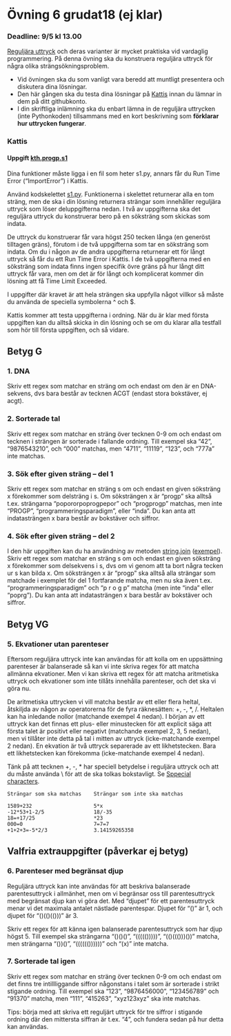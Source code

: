 # Övning 6 grudat18 (ej klar)
### Deadline: 9/5 kl 13.00

[Reguljära uttryck](http://yourbasic.org/golang/regexp-cheat-sheet/)
och deras varianter är mycket praktiska vid vardaglig programmering. På denna övning
ska du konstruera reguljära uttryck för några olika strängsökningsproblem.

- Vid övningen ska du som vanligt vara beredd att muntligt presentera och diskutera dina lösningar.
- Den här gången ska du testa dina lösningar på [Kattis](https://kth.kattis.com/help)
  innan du lämnar in dem på ditt githubkonto.
- I din skriftliga inlämning ska du enbart lämna in de reguljära uttrycken (inte Pythonkoden)
  tillsammans med en kort beskrivning som **förklarar hur uttrycken fungerar**.

### Kattis

#### Uppgift [kth.progp.s1](https://kth.kattis.com/problems/kth.progp.s1)

Dina funktioner måste ligga i en fil som heter s1.py, annars får du Run Time Error (“ImportError”) i Kattis.

Använd kodskelettet [s1.py](s1.py). Funktionerna i skelettet returnerar alla en tom sträng,
men de ska i din lösning returnera strängar som innehåller reguljära uttryck som löser deluppgifterna nedan.
I två av uppgifterna ska det reguljära uttryck du konstruerar bero på en söksträng som skickas som
indata.

De uttryck du konstruerar får vara högst 250 tecken långa (en generöst tilltagen gräns),
förutom i de två uppgifterna som tar en söksträng som indata.
Om du i någon av de andra uppgifterna returnerar ett för långt uttryck så får du ett Run Time Error i Kattis.
I de två uppgifterna med en söksträng som indata finns ingen specifik övre gräns
på hur långt ditt uttryck får vara, men om det är för långt och komplicerat
kommer din lösning att få Time Limit Exceeded.

I uppgifter där kravet är att hela strängen ska uppfylla något villkor så måste du använda
de speciella symbolerna ^ och $.

Kattis kommer att testa uppgifterna i ordning. När du är klar med första uppgiften
kan du alltså skicka in din lösning och se om du klarar alla testfall som hör
till första uppgiften, och så vidare.

## Betyg G

### 1. DNA

Skriv ett regex som matchar en sträng om och endast om den är en DNA-sekvens, dvs bara består
av tecknen ACGT (endast stora bokstäver, ej acgt).

### 2. Sorterade tal

Skriv ett regex som matchar en sträng över tecknen 0-9 om och endast om tecknen i strängen
är sorterade i fallande ordning. Till exempel ska “42”, “9876543210”, och “000” matchas, men
“4711”, “11119”, “123”, och “777a” inte matchas.

### 3. Sök efter given sträng – del 1

Skriv ett regex som matchar en sträng s om och endast en given söksträng x förekommer som
delsträng i s. Om söksträngen x är “progp” ska alltså t.ex. strängarna “popororpoprogpepor” och
“progprogp” matchas, men inte “PROGP”, “programmeringsparadigm”, eller “inda”. Du kan anta
att indatasträngen x bara består av bokstäver och siffror.

### 4. Sök efter given sträng – del 2

I den här uppgiften kan du ha användning av metoden
[string.join](https://docs.python.org/2/library/stdtypes.html#str.join)
([exempel](http://www.tutorialspoint.com/python/string_join.htm)).
Skriv ett regex som matchar en sträng s om och endast en given söksträng x förekommer som
delsekvens i s, dvs om vi genom att ta bort några tecken ur s kan bilda x. Om söksträngen x är
“progp” ska alltså alla strängar som matchade i exemplet för del 1 fortfarande matcha, men nu ska
även t.ex. “programmeringsparadigm” och “p r o g p” matcha (men inte “inda” eller “poprg”). Du
kan anta att indatasträngen x bara består av bokstäver och siffror.

## Betyg VG

### 5. Ekvationer utan parenteser

Eftersom reguljära uttryck inte kan användas för att kolla om en uppsättning
parenteser är balanserade så kan vi inte skriva regex för att matcha allmänna ekvationer. Men vi
kan skriva ett regex för att matcha aritmetiska uttryck och ekvationer som inte tillåts innehålla
parenteser, och det ska vi göra nu.

De aritmetiska uttrycken vi vill matcha består av ett eller flera heltal, åtskiljda av någon av operatorerna
för de fyra räknesätten: +, -, *, /. Heltalen kan ha inledande nollor (matchande exempel
4 nedan). I början av ett uttryck kan det finnas ett plus- eller minustecken för att explicit säga att
första talet är positivt eller negativt (matchande exempel 2, 3, 5 nedan), men vi tillåter inte detta på
tal i mitten av uttryck (icke-matchande exempel 2 nedan). En ekvation är två uttryck separerade
av ett likhetstecken. Bara ett likhetstecken kan förekomma (icke-matchande exempel 4 nedan).

Tänk på att tecknen +, -, &#42; har speciell betydelse i reguljära uttryck
och att du måste använda \ för att de ska tolkas bokstavligt.
Se [Sppecial characters](http://yourbasic.org/golang/regexp-cheat-sheet/#special-characters).

```
Strängar som ska matchas    Strängar som inte ska matchas

1589+232                    5*x
-12*53+1-2/5                18/-35
18=+17/25                   *23
000=0                       7=7=7
+1+2+3=-5*2/3               3.14159265358
```

## Valfria extrauppgifter (påverkar ej betyg)

### 6. Parenteser med begränsat djup

Reguljära uttryck kan inte användas för att beskriva balanserade parentesuttryck i allmänhet, men
om vi begränsar oss till parentesuttryck med begränsat djup kan vi göra det. Med “djupet” för
ett parentesuttryck menar vi det maximala antalet nästlade parentespar. Djupet för “()” är 1, och
djupet för “()(()(()))” är 3.

Skriv ett regex för att känna igen balanserade parentesuttryck som har djup högst 5. Till exempel
ska strängarna “()()()”, “((((()))))”, “(()((()))())” matcha, men strängarna “())()”, “(((((())))))” och
“(x)” inte matcha.

### 7. Sorterade tal igen

Skriv ett regex som matchar en sträng över tecknen 0-9 om och endast om det finns tre intillliggande
siffror någonstans i talet som är sorterade i strikt stigande ordning. Till exempel ska
“123”, “9876456000”, “123456789” och “91370” matcha, men “111”, “415263”, “xyz123xyz” ska inte matchas.

Tips: börja med att skriva ett reguljärt uttryck för tre siffror i stigande ordning där den mittersta
siffran är t.ex. “4”, och fundera sedan på hur detta kan användas.

